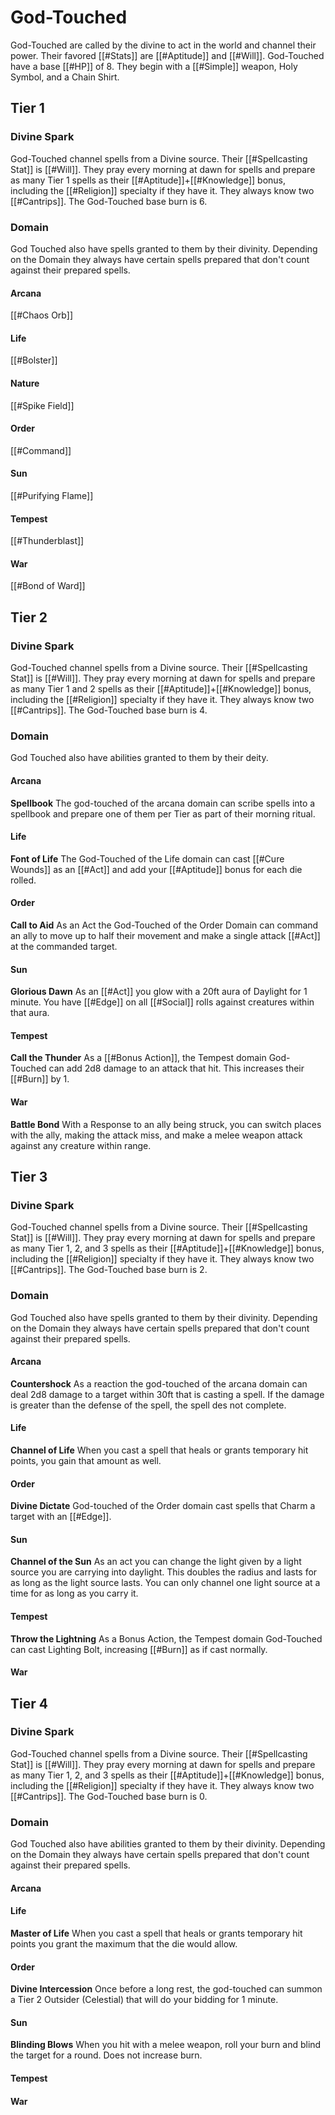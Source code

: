 # God-Touched

God-Touched are called by the divine to act in the world and channel their power. Their favored [[#Stats]] are [[#Aptitude]] and [[#Will]]. God-Touched have a base [[#HP]] of 8. They begin with a [[#Simple]] weapon, Holy Symbol, and a Chain Shirt.

## Tier 1

### Divine Spark
God-Touched channel spells from a Divine source. Their [[#Spellcasting Stat]] is [[#Will]]. They pray every morning at dawn for spells and prepare as many Tier 1 spells as their [[#Aptitude]]+[[#Knowledge]] bonus, including the [[#Religion]] specialty if they have it. They always know two [[#Cantrips]].  The God-Touched base burn is 6.

### Domain

God Touched also have spells granted to them by their divinity. Depending on the Domain they always have certain spells prepared that don't count against their prepared spells.

#### Arcana
[[#Chaos Orb]]

#### Life
[[#Bolster]]

#### Nature
[[#Spike Field]]

#### Order
[[#Command]]

#### Sun
[[#Purifying Flame]]

#### Tempest
[[#Thunderblast]]

#### War
[[#Bond of Ward]]

## Tier 2
### Divine Spark
God-Touched channel spells from a Divine source. Their [[#Spellcasting Stat]] is [[#Will]]. They pray every morning at dawn for spells and prepare as many Tier 1 and 2 spells as their [[#Aptitude]]+[[#Knowledge]] bonus, including the [[#Religion]] specialty if they have it. They always know two [[#Cantrips]].  The God-Touched base burn is 4.

### Domain
God Touched also have abilities granted to them by their deity.

#### Arcana 
**Spellbook** The god-touched of the arcana domain can scribe spells into a spellbook and prepare one of them per Tier as part of their morning ritual.

#### Life
**Font of Life** The God-Touched of the Life domain can cast [[#Cure Wounds]] as an [[#Act]] and add your [[#Aptitude]] bonus for each die rolled.

#### Order
**Call to Aid** As an Act the God-Touched of the Order Domain can command an ally to move up to half their movement and make a single attack [[#Act]] at the commanded target.

#### Sun
**Glorious Dawn** As an [[#Act]] you glow with a 20ft aura of Daylight for 1 minute. You have [[#Edge]] on all [[#Social]] rolls against creatures within that aura.

#### Tempest
**Call the Thunder** As a [[#Bonus Action]], the Tempest domain God-Touched can add 2d8 damage to an attack that hit. This increases their [[#Burn]] by 1.

#### War
**Battle Bond** With a Response to an ally being struck, you can switch places with the ally, making the attack miss, and make a melee weapon attack against any creature within range.

## Tier 3

### Divine Spark
God-Touched channel spells from a Divine source. Their [[#Spellcasting Stat]] is [[#Will]]. They pray every morning at dawn for spells and prepare as many Tier 1, 2, and 3 spells as their [[#Aptitude]]+[[#Knowledge]] bonus, including the [[#Religion]] specialty if they have it. They always know two [[#Cantrips]].  The God-Touched base burn is 2.

### Domain

God Touched also have spells granted to them by their divinity. Depending on the Domain they always have certain spells prepared that don't count against their prepared spells.
#### Arcana
**Countershock** As a reaction the god-touched of the arcana domain can deal 2d8 damage to a target within 30ft that is casting a spell. If the damage is greater than the defense of the spell, the spell des not complete.

#### Life
**Channel of Life** When you cast a spell that heals or grants temporary hit points, you gain that amount as well.

#### Order
**Divine Dictate** God-touched of the Order domain cast spells that Charm a target with an [[#Edge]].

#### Sun
**Channel of the Sun** As an act you can change the light given by a light source you are carrying into daylight. This doubles the radius and lasts for as long as the light source lasts. You can only channel one light source at a time for as long as you carry it.

#### Tempest
**Throw the Lightning** As a Bonus Action, the Tempest domain God-Touched can cast Lighting Bolt, increasing [[#Burn]] as if cast normally.

#### War

## Tier 4
### Divine Spark
God-Touched channel spells from a Divine source. Their [[#Spellcasting Stat]] is [[#Will]]. They pray every morning at dawn for spells and prepare as many Tier 1, 2, and 3 spells as their [[#Aptitude]]+[[#Knowledge]] bonus, including the [[#Religion]] specialty if they have it. They always know two [[#Cantrips]].  The God-Touched base burn is 0.

### Domain

God Touched also have abilities granted to them by their divinity. Depending on the Domain they always have certain spells prepared that don't count against their prepared spells.

#### Arcana

#### Life
**Master of Life** When you cast a spell that heals or grants temporary hit points you grant the maximum that the die would allow.

#### Order
**Divine Intercession** Once before a long rest, the god-touched can summon a Tier 2 Outsider (Celestial) that will do your bidding for 1 minute.

#### Sun
**Blinding Blows** When you hit with a melee weapon, roll your burn and blind the target for a round. Does not increase burn.

#### Tempest

#### War